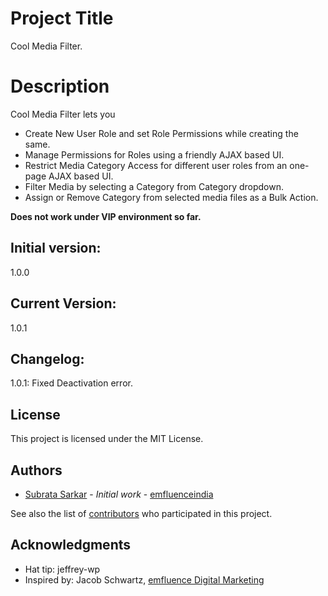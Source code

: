 # Project Title
Cool Media Filter.

# Description
Cool Media Filter lets you

* Create New User Role and set Role Permissions while creating the same.
* Manage Permissions for Roles using a friendly AJAX based UI.
* Restrict Media Category Access for different user roles from an one-page AJAX based UI.
* Filter Media by selecting a Category from Category dropdown.
* Assign or Remove Category from selected media files as a Bulk Action.

**Does not work under VIP environment so far.**


## Initial version:
1.0.0

## Current Version:
1.0.1

## Changelog:
1.0.1: Fixed Deactivation error.

## License
This project is licensed under the MIT License.

## Authors
* [Subrata Sarkar](http://subratasarkar.com) - *Initial work* - [emfluenceindia](https://github.com/emfluenceindia)

See also the list of [contributors](https://github.com/emfluenceindia/cool-media-filter/graphs/contributors) who participated in this project.

## Acknowledgments
* Hat tip: jeffrey-wp
* Inspired by: Jacob Schwartz, [emfluence Digital Marketing](https://emfluence.com/)